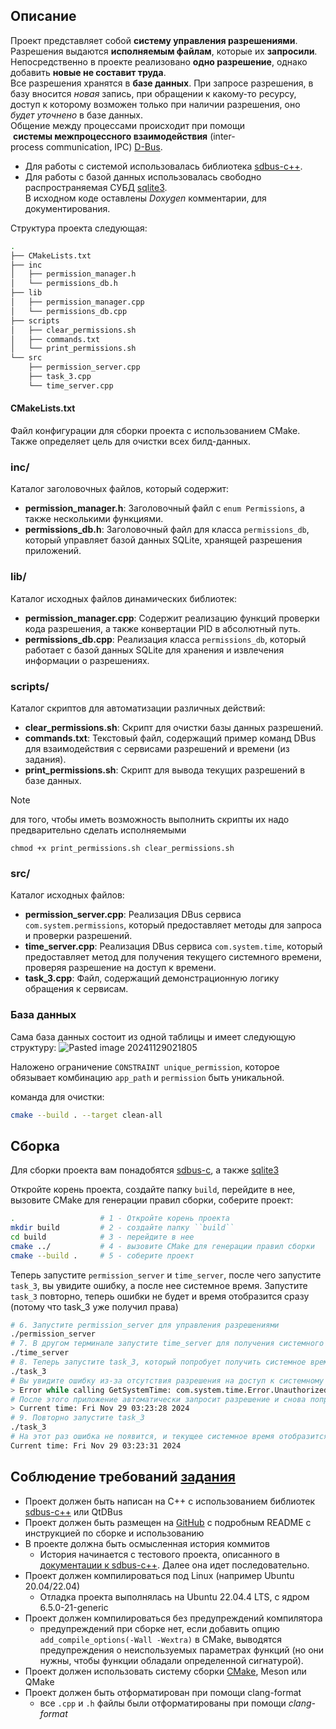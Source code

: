 ## Описание

Проект представляет собой **систему управления разрешениями**.<br/>
Разрешения выдаются **исполняемым файлам**, которые их **запросили**.<br/>
Непосредственно в проекте реализовано **одно разрешение**, однако добавить **новые не составит труда**.<br/>
Все разрешения хранятся в **базе данных**. При запросе разрешения, в базу вносится _новая_ запись, при обращении к какому-то ресурсу, доступ к которому возможен только при наличии разрешения, оно _будет уточнено_ в базе данных. <br/>
Общение между процессами происходит при помощи  **системы межпроцессного взаимодействия** (inter-process communication, IPC) [D-Bus](https://dbus.freedesktop.org/doc/dbus-tutorial.html).<br/>
* Для работы с системой использовалась библиотека [sdbus-c++](https://github.com/Kistler-Group/sdbus-cpp/tree/master).<br/>
* Для работы с базой данных использовалась свободно распространяемая СУБД [sqlite3](https://www.sqlite.org/).<br/>
В исходном коде оставлены _Doxygen_ комментарии, для документирования.<br/>

Cтруктура проекта следующая:
``` bash
.
├── CMakeLists.txt
├── inc
│   ├── permission_manager.h
│   └── permissions_db.h
├── lib
│   ├── permission_manager.cpp
│   └── permissions_db.cpp
├── scripts
│   ├── clear_permissions.sh
│   ├── commands.txt
│   └── print_permissions.sh
└── src
    ├── permission_server.cpp
    ├── task_3.cpp
    └── time_server.cpp
```

#### CMakeLists.txt

Файл конфигурации для сборки проекта с использованием CMake. Также определяет цель для очистки всех билд-данных.

### inc/
Каталог заголовочных файлов, который содержит:
- **permission_manager.h**: Заголовочный файл с ``enum Permissions``, а также несколькими функциями.
- **permissions_db.h**: Заголовочный файл для класса `permissions_db`, который управляет базой данных SQLite, хранящей разрешения приложений.

### lib/
Каталог исходных файлов динамических библиотек:
- **permission_manager.cpp**: Содержит реализацию функций проверки кода разрешения, а также конвертации PID в абсолютный путь.  
- **permissions_db.cpp**: Реализация класса `permissions_db`, который работает с базой данных SQLite для хранения и извлечения информации о разрешениях.

### scripts/
Каталог скриптов для автоматизации различных действий:
- **clear_permissions.sh**: Скрипт для очистки базы данных разрешений.
- **commands.txt**: Текстовый файл, содержащий пример команд DBus для взаимодействия с сервисами разрешений и времени (из задания).
- **print_permissions.sh**: Скрипт для вывода текущих разрешений в базе данных.

>[!Note]
>для того, чтобы иметь возможность выполнить скрипты их надо предварительно сделать исполняемыми
>```
>chmod +x print_permissions.sh clear_permissions.sh
>```

### src/
Каталог исходных файлов:
- **permission_server.cpp**: Реализация DBus сервиса `com.system.permissions`, который предоставляет методы для запроса и проверки разрешений.
- **time_server.cpp**: Реализация DBus сервиса `com.system.time`, который предоставляет метод для получения текущего системного времени, проверяя разрешение на доступ к времени.
- **task_3.cpp**: Файл, содержащий демонстрационную логику обращения к сервисам.

### База данных
Сама база данных состоит из одной таблицы и имеет следующую структуру:
![Pasted image 20241129021805](https://github.com/user-attachments/assets/88c6b491-132a-446a-8d1f-afa530ec9d0f)

Наложено ограничение ``CONSTRAINT unique_permission``, которое обязывает комбинацию ``app_path`` и ``permission`` быть уникальной.

команда для очистки:
``` bash
cmake --build . --target clean-all
```

## Сборка

Для сборки проекта вам понадобятся  [sdbus-c](https://github.com/Kistler-Group/sdbus-cpp/tree/master), а также [sqlite3](https://ultahost.com/knowledge-base/install-sqlite-on-ubuntu/) 

Откройте корень проекта, создайте папку ``build``, перейдите в нее, вызовите CMake для генерации правил сборки, соберите проект:
``` bash
.                   # 1 - Откройте корень проекта
mkdir build         # 2 - создайте папку ``build``
cd build            # 3 - перейдите в нее
cmake ../           # 4 - вызовите CMake для генерации правил сборки
cmake --build .     # 5 - соберите проект
```

Теперь запустите ``permission_server`` и ``time_server``, после чего запустите ``task_3``, вы увидите ошибку, а после нее системное время. Запустите ``task_3`` повторно, теперь ошибки не будет и время отобразится сразу (потому что task_3 уже получил права)
``` bash
# 6. Запустите permission_server для управления разрешениями 
./permission_server 
# 7. В другом терминале запустите time_server для получения системного времени 
./time_server 
# 8. Теперь запустите task_3, который попробует получить системное время 
./task_3 
# Вы увидите ошибку из-за отсутствия разрешения на доступ к системному времени. 
> Error while calling GetSystemTime: com.system.time.Error.UnauthorizedAccess - Unauthorized access: Application does not have permission to access system time.
# После этого приложение автоматически запросит разрешение и снова попробует получить время. 
> Current time: Fri Nov 29 03:23:28 2024
# 9. Повторно запустите task_3 
./task_3 
# На этот раз ошибка не появится, и текущее системное время отобразится сразу.
Current time: Fri Nov 29 03:23:31 2024
```
## Соблюдение требований [задания](https://github.com/SARWX/test_task/blob/master/DBusPermissionManager_task.pdf)
- Проект должен быть написан на C++ c использованием библиотек <ins>sdbus-c++</ins> или QtDBus <br/>
- Проект должен быть размещен на [GitHub](https://github.com/SARWX/test_task) с подробным README с инструкцией по сборке и использованию <br/>
- В проекте должна быть осмысленная история коммитов <br/> 
    - История начинается с тестового проекта, описанного в [документации к sdbus-c++](https://github.com/Kistler-Group/sdbus-cpp/blob/master/docs/using-sdbus-c++.md#an-example-number-concatenator). Далее она идет последовательно.<br/>
- Проект должен компилироваться под Linux (например Ubuntu 20.04/22.04)<br/>
    - Отладка проекта выполнялась на Ubuntu 22.04.4 LTS, с ядром 6.5.0-21-generic<br/>
- Проект должен компилироваться без предупреждений компилятора<br/>
    - предупреждений при сборке нет, если добавить опцию ``add_compile_options(-Wall -Wextra)`` в CMake, выводятся предупреждения о неиспользуемых параметрах функций (но они нужны, чтобы функции обладали определенной сигнатурой).<br/>
- Проект должен использовать систему сборки [CMake](https://github.com/SARWX/test_task/blob/master/CMakeLists.txt), Meson или QMake<br/>
- Проект должен быть отформатирован при помощи clang-format<br/>
    - все ``.cpp`` и ``.h`` файлы были отформатированы при помощи *clang-format*<br/>
